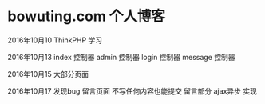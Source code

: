 bowuting.com 个人博客
===============

2016年10月10   ThinkPHP 学习

2016年10月13   index 控制器  admin 控制器  login 控制器  message 控制器

2016年10月15   大部分页面

2016年10月17   发现bug  留言页面 不写任何内容也能提交
               留言部分 ajax异步 实现

